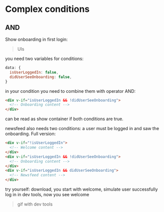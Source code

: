 # Complex conditions

## AND

Show onboarding in first login:

> UIs

you need two variables for conditions:

```js
data: {
  isUserLoggedIn: false,
  didUserSeeOnboarding: false,
}
```
in your condition you need to combine them with operator AND:

```html
<div v-if="isUserLoggedIn && !didUserSeeOnboarding">
  <!-- Onboarding content -->
</div>
```
can be read as show container if both conditions are true. 

newsfeed also needs two conditions: a user must be logged in and saw the onboarding. Full version:

```html
<div v-if="!isUserLoggedIn">
  <!-- Welcome content -->
</div>
<div v-if="isUserLoggedIn && !didUserSeeOnboarding">
  <!-- Onboarding content -->
</div>
<div v-if="isUserLoggedIn && didUserSeeOnboarding">
  <!-- Newsfeed content -->
</div>
```

try yourself: download, you start with welcome, simulate user successfully log in in dev tools, now you see welcome

> gif with dev tools